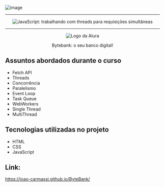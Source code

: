 ![image](https://github.com/user-attachments/assets/1e70cdd9-fea7-41bb-ae6c-b13fbeea7ef2)

<hr>

<p align="center"> <img src="https://imgur.com/1mc1qX7.png" alt="JavaScript: trabalhando com threads para requisições simultâneas"> </p>

<hr>

<p align="center"> <img src="https://github.com/MonicaHillman/aluraplay-requisicoes/blob/main/img/logo.png" alt="Logo da Alura"> </p>
<p align="center">Bytebank: o seu banco digital!</p>

## Assuntos abordados durante o curso
* Fetch API
* Threads
* Concorrência
* Paralelismo
* Event Loop
* Task Queue
* WebWorkers
* Single Thread
* MultiThread

## Tecnologias utilizadas no projeto
* HTML
* CSS
* JavaScript

## Link:
https://joao-carmassi.github.io/ByteBank/
